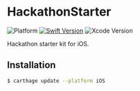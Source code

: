 # HackathonStarter

![Platform](https://img.shields.io/badge/platform-iOS-yellow.svg)
[![Swift Version](https://img.shields.io/badge/Swift-4-F16D39.svg)](https://developer.apple.com/swift)
![Xcode Version](https://img.shields.io/badge/Xcode-10+-red.svg)

Hackathon starter kit for iOS.

## Installation

```bash
$ carthage update --platform iOS
```

